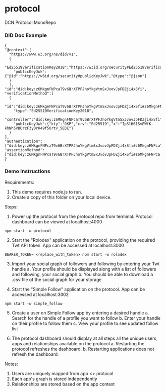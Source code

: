 # protocol
DCN Protocol MonoRepo

### DID Doc Example

```
{
"@context":[
  "https://www.w3.org/ns/did/v1",
  {
    "Ed25519VerificationKey2018":"https://w3id.org/security#Ed25519VerificationKey2018",
    "publicKeyJwk":{"@id":"https://w3id.org/security#publicKeyJwk","@type":"@json"}
  }
  ],
"id":"did:key:z6MkgnFNPcaT9v6BrXTPFJhoYkgVtmSxJvovJpFDZji4xSfi",
"verificationMethod":[
  {
    "id":"did:key:z6MkgnFNPcaT9v6BrXTPFJhoYkgVtmSxJvovJpFDZji4xSfi#z6MkgnFNPcaT9v6BrXTPFJhoYkgVtmSxJvovJpFDZji4xSfi",
    "type":"Ed25519VerificationKey2018",
    "controller":"did:key:z6MkgnFNPcaT9v6BrXTPFJhoYkgVtmSxJvovJpFDZji4xSfi",
    "publicKeyJwk":{"kty":"OKP","crv":"Ed25519","x":"IpSlH61SvEWfK-khNh5VBUrzF3y8rR49f50rtv_5EDE"}
  }
],
"authentication":["did:key:z6MkgnFNPcaT9v6BrXTPFJhoYkgVtmSxJvovJpFDZji4xSfi#z6MkgnFNPcaT9v6BrXTPFJhoYkgVtmSxJvovJpFDZji4xSfi"],
"assertionMethod":["did:key:z6MkgnFNPcaT9v6BrXTPFJhoYkgVtmSxJvovJpFDZji4xSfi#z6MkgnFNPcaT9v6BrXTPFJhoYkgVtmSxJvovJpFDZji4xSfi"]
}
```
### Demo Instructions

Requirements: 
1. This demo requires node.js to run. 
2. Create a copy of this folder on your local device. 

Steps:

1. Power up the protocol from the protocol repo from terminal. Protocol dashboard can be viewed at localhost:4000
```
npm start -w protocol
```

2. Start the "Rolodex" application on the protocol, providing the required Twt API token. App can be accessed at localhost:3000
```
BEARER_TOKEN= <replace_with_token> npm start -w rolodex
```

3. Import your social graph of followers and following by entering your Twt handle
  a. Your profile should be displayed along with a list of followers and following, your social graph
  b. You should be able to download a .csv file of the social graph for your storage

4. Start the "Simple Follow" application on the protocol. App can be accessed at localhost:3002
```
npm start -w simple_follow
```

5. Create a user on Simple Follow app by entering a desired handle
  a. Search for the handle of a profile you want to follow
  b. Enter your handle on their profile to follow them
  c. View your profile to see updated follow list
  
6. The protocol dashboard should display at all steps all the unique users, apps and relationships available on the protocol
  a. Restarting the protocol refreshes the dashboard. 
  b. Restarting applications does not refresh the dashboard. 

Notes:
1. Users are uniquely mapped from app <> protocol
2. Each app's graph is stored independently
3. Relationships are stored based on the app context
